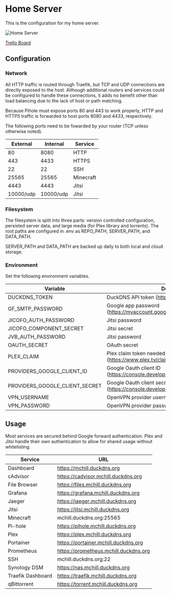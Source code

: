 # Home Server

This is the configuration for my home server.

![Home Server](https://github.com/mchill/home/workflows/Home%20Server/badge.svg)

[Trello Board](https://trello.com/b/XNVnSBvI/home-server)

## Configuration

### Network

All HTTP traffic is routed through Traefik, but TCP and UDP connections are directly exposed to the host. Although additional routers and services could be configured to handle these connections, it adds no benefit other than load balancing due to the lack of host or path matching.

Because Pihole must expose ports 80 and 443 to work properly, HTTP and HTTPS traffic is forwarded to host ports 8080 and 4433, respectively.

The following ports need to be fowarded by your router (TCP unless otherwise noted).

External   | Internal  | Service
---        | ---       | ---
80         | 8080      | HTTP
443        | 4433      | HTTPS
22         | 22        | SSH
25565      | 25565     | Minecraft
4443       | 4443      | Jitsi
10000/udp  | 10000/udp | Jitsi

### Filesystem

The filesystem is split into three parts: version controlled configuration, persisted server data, and large media (for Plex library and torrents). The root paths are configured in .env as REPO_PATH, SERVER_PATH, and DATA_PATH.

SERVER_PATH and DATA_PATH are backed up daily to both local and cloud storage.

### Environment

Set the following environment variables.

Variable                            | Description
---                                 | ---
DUCKDNS_TOKEN                       | DuckDNS API token (https://www.duckdns.org/)
GF_SMTP_PASSWORD                    | Google app password (https://myaccount.google.com/apppasswords)
JICOFO_AUTH_PASSWORD                | Jitsi password
JICOFO_COMPONENT_SECRET             | Jitsi secret
JVB_AUTH_PASSWORD                   | Jitsi password
OAUTH_SECRET                        | OAuth secret
PLEX_CLAIM                          | Plex claim token needed for first time container setup (https://www.plex.tv/claim/)
PROVIDERS_GOOGLE_CLIENT_ID          | Google Oauth client ID (https://console.developers.google.com/apis/credentials)
PROVIDERS_GOOGLE_CLIENT_SECRET      | Google Oauth client secret (https://console.developers.google.com/apis/credentials)
VPN_USERNAME                        | OpenVPN provider username
VPN_PASSWORD                        | OpenVPN provider password

## Usage

Most services are secured behind Google forward authentication. Plex and Jitsi handle their own authentication to allow for shared usage without whitelisting.

Service           | URL
---               | ---
Dashboard         | https://mchill.duckdns.org
cAdvisor          | https://cadvisor.mchill.duckdns.org
File Browser      | https://files.mchill.duckdns.org
Grafana           | https://grafana.mchill.duckdns.org
Jaeger            | https://jaeger.mchill.duckdns.org
Jitsi             | https://jitsi.mchill.duckdns.org
Minecraft         | mchill.duckdns.org:25565
Pi-hole           | https://pihole.mchill.duckdns.org
Plex              | https://plex.mchill.duckdns.org
Portainer         | https://portainer.mchill.duckdns.org
Prometheus        | https://prometheus.mchill.duckdns.org
SSH               | mchill.duckdns.org:22
Synology DSM      | https://nas.mchill.duckdns.org
Traefik Dashboard | https://traefik.mchill.duckdns.org
qBittorrent       | https://torrent.mchill.duckdns.org
